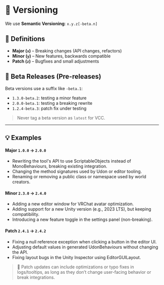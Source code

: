 # 📌 Versioning

We use **Semantic Versioning**: `x.y.z[-beta.n]`

## 🎯 Definitions

- **Major (`x`)** – Breaking changes (API changes, refactors)
- **Minor (`y`)** – New features, backwards compatible
- **Patch (`z`)** – Bugfixes and small adjustments

## 🧪 Beta Releases (Pre-releases)

Beta versions use a suffix like `-beta.1`:

- `1.3.0-beta.2`: testing a minor feature
- `2.0.0-beta.1`: testing a breaking rewrite
- `1.2.4-beta.3`: patch fix under testing

> Never tag a beta version as `latest` for VCC.

---

## 💡 Examples
#### Major	`1.0.0` → `2.0.0`
- Rewriting the tool's API to use ScriptableObjects instead of MonoBehaviours, breaking existing integration.
- Changing the method signatures used by Udon or editor tooling.
- Renaming or removing a public class or namespace used by world creators.

#### Minor	`2.3.0` → `2.4.0`	
- Adding a new editor window for VRChat avatar optimization.
- Adding support for a new Unity version (e.g., 2023 LTS), but keeping compatibility.
- Introducing a new feature toggle in the settings panel (non-breaking).

#### Patch	`2.4.1` → `2.4.2`	
- Fixing a null reference exception when clicking a button in the editor UI.
- Adjusting default values in generated UdonBehaviours without changing the API.
- Fixing layout bugs in the Unity Inspector using EditorGUILayout.

> 🔧 Patch updates can include optimizations or typo fixes in logs/tooltips, as long as they don’t change user-facing behavior or break integrations.
